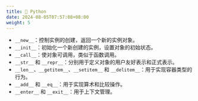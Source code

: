 ```yaml
---
title: 🧬 Python
date: 2024-08-05T07:57:08+08:00
weight: 5
---
```


+ `__new__`：控制实例的创建，返回一个新的实例对象。
+ `__init__`：初始化一个新创建的实例，设置对象的初始状态。
+ `__call__`：使对象可调用，类似于函数调用。
+ `__str__` 和 `__repr__`：分别用于定义对象的用户友好表示和正式表示。
+ `__len__`、`__getitem__`、`__setitem__` 和 `__delitem__`：用于实现容器类型的行为。
+ `__add__` 和 `__eq__`：用于实现算术和比较操作。
+ `__enter__` 和 `__exit__`：用于上下文管理。